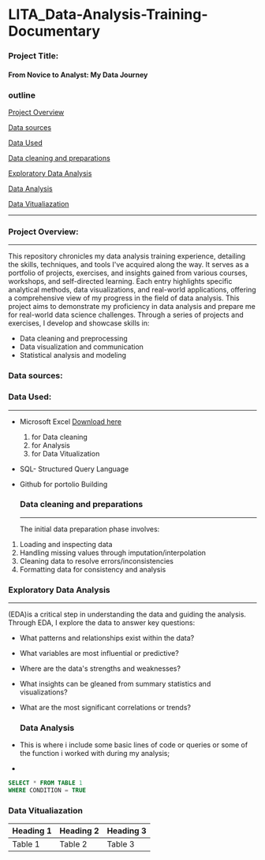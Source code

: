 # LITA_Data-Analysis-Training-Documentary

### Project Title:
#### From Novice to Analyst: My Data Journey

### outline
[Project Overview](#project-overview)

[Data sources](#data-sources)

[Data Used](#data-used)

[Data cleaning and preparations](dtat-cleaning-and-preparations)

[Exploratory Data Analysis](#exploratory-data-analysis)

[Data Analysis](#data-analysis)

[Data Vitualiazation](#data-vitualization)

---
### Project Overview: 
---
 This repository chronicles my data analysis training experience, detailing the skills, techniques, and tools I've acquired along the way. It serves as a portfolio of projects, exercises, and insights gained from various courses, workshops, and self-directed learning. Each entry highlights specific analytical methods, data visualizations, and real-world applications, offering a comprehensive view of my progress in the field of data analysis. This project aims to demonstrate my proficiency in data analysis and prepare me for real-world data science challenges. Through a series of projects and exercises, I develop and showcase skills in:

- Data cleaning and preprocessing
- Data visualization and communication
- Statistical analysis and modeling

### Data sources:

### Data Used:
---
- Microsoft Excel [Download here](https://www.microsoft.com)
  1. for Data cleaning
  2. for Analysis
  3. for Data Vitualization
- SQL- Structured Query Language
- Github for portolio Building

  ### Data cleaning and preparations
  ---
  The initial data preparation phase involves:

1. Loading and inspecting data
2. Handling missing values through imputation/interpolation
3. Cleaning data to resolve errors/inconsistencies
4. Formatting data for consistency and analysis

### Exploratory Data Analysis 
---
(EDA)is a critical step in understanding the data and guiding the analysis. Through EDA, I explore the data to answer key questions:

- What patterns and relationships exist within the data?
- What variables are most influential or predictive?
- Where are the data's strengths and weaknesses?
- What insights can be gleaned from summary statistics and visualizations?
- What are the most significant correlations or trends?

  ### Data Analysis
- This is where i include some basic lines of code or queries or some of the function i worked with during my analysis;
- 
```SQL
SELECT * FROM TABLE 1
WHERE CONDITION = TRUE
```
### Data Vitualiazation



|Heading 1|Heading 2|Heading 3|
|---------|---------|---------|
|Table 1|Table 2|Table 3|













